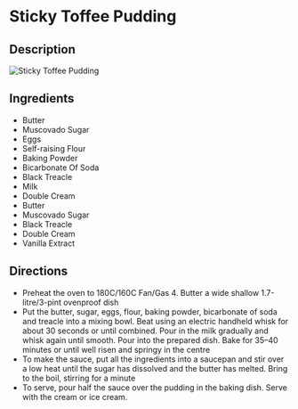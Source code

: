# Sticky Toffee Pudding

## Description
![Sticky Toffee Pudding](https://www.themealdb.com/images/media/meals/xqqqtu1511637379.jpg "Sticky Toffee Pudding")

## Ingredients
- Butter
- Muscovado Sugar
- Eggs
- Self-raising Flour
- Baking Powder
- Bicarbonate Of Soda
- Black Treacle
- Milk
- Double Cream
- Butter
- Muscovado Sugar
- Black Treacle
- Double Cream
- Vanilla Extract

## Directions
- Preheat the oven to 180C/160C Fan/Gas 4. Butter a wide shallow 1.7-litre/3-pint ovenproof dish
- Put the butter, sugar, eggs, flour, baking powder, bicarbonate of soda and treacle into a mixing bowl. Beat using an electric handheld whisk for about 30 seconds or until combined. Pour in the milk gradually and whisk again until smooth. Pour into the prepared dish. Bake for 35–40 minutes or until well risen and springy in the centre
- To make the sauce, put all the ingredients into a saucepan and stir over a low heat until the sugar has dissolved and the butter has melted. Bring to the boil, stirring for a minute
- To serve, pour half the sauce over the pudding in the baking dish. Serve with the cream or ice cream.
